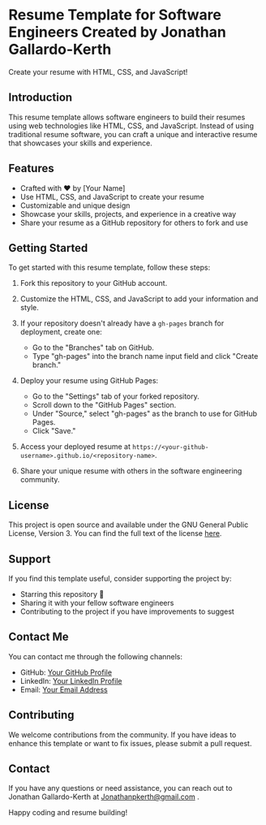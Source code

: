 # Resume Template for Software Engineers Created by Jonathan Gallardo-Kerth

Create your resume with HTML, CSS, and JavaScript!

## Introduction

This resume template allows software engineers to build their resumes using web technologies like HTML, CSS, and JavaScript. Instead of using traditional resume software, you can craft a unique and interactive resume that showcases your skills and experience.

## Features

- Crafted with ❤️ by [Your Name]
- Use HTML, CSS, and JavaScript to create your resume
- Customizable and unique design
- Showcase your skills, projects, and experience in a creative way
- Share your resume as a GitHub repository for others to fork and use

## Getting Started

To get started with this resume template, follow these steps:

1. Fork this repository to your GitHub account.

2. Customize the HTML, CSS, and JavaScript to add your information and style.

3. If your repository doesn't already have a `gh-pages` branch for deployment, create one:
   - Go to the "Branches" tab on GitHub.
   - Type "gh-pages" into the branch name input field and click "Create branch."

4. Deploy your resume using GitHub Pages:
   - Go to the "Settings" tab of your forked repository.
   - Scroll down to the "GitHub Pages" section.
   - Under "Source," select "gh-pages" as the branch to use for GitHub Pages.
   - Click "Save."

5. Access your deployed resume at `https://<your-github-username>.github.io/<repository-name>`.

6. Share your unique resume with others in the software engineering community.

## License

This project is open source and available under the GNU General Public License, Version 3. You can find the full text of the license [here](https://github.com/jonathankerth/resume-template/blob/main/LICENSE).

## Support

If you find this template useful, consider supporting the project by:

- Starring this repository 🌟
- Sharing it with your fellow software engineers
- Contributing to the project if you have improvements to suggest

## Contact Me

You can contact me through the following channels:

- GitHub: [Your GitHub Profile](https://github.com/your-github-username)
- LinkedIn: [Your LinkedIn Profile](https://www.linkedin.com/in/your-linkedin-username)
- Email: [Your Email Address](mailto:your-email@example.com)

## Contributing

We welcome contributions from the community. If you have ideas to enhance this template or want to fix issues, please submit a pull request.

## Contact

If you have any questions or need assistance, you can reach out to Jonathan Gallardo-Kerth at Jonathanpkerth@gmail.com .

Happy coding and resume building!

